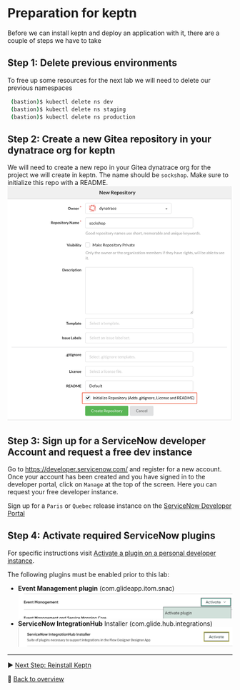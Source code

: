 # Preparation for keptn

Before we can install keptn and deploy an application with it, there are a couple of steps we have to take
## Step 1: Delete previous environments
To free up some resources for the next lab we will need to delete our previous namespaces
   ```bash
    (bastion)$ kubectl delete ns dev
    (bastion)$ kubectl delete ns staging
    (bastion)$ kubectl delete ns production
   ```

## Step 2: Create a new Gitea repository in your dynatrace org for keptn

We will need to create a new repo in your Gitea dynatrace org for the project we will create in keptn. The name should be `sockshop`. Make sure to initialize this repo with a README. 
![keptn](../assets/keptnRepo.png)

## Step 3: Sign up for a ServiceNow developer Account and request a free dev instance

Go to https://developer.servicenow.com/ and register for a new account.
Once your account has been created and you have signed in to the developer portal, click on `Manage` at the top of the screen. Here you can request your free developer instance.

Sign up for a `Paris` or `Quebec` release instance on the [ServiceNow Developer Portal](https://developer.servicenow.com/)

## Step 4: Activate required ServiceNow plugins

For specific instructions visit [Activate a plugin on a personal developer instance].

The following plugins must be enabled prior to this lab:

- **Event Management plugin** (com.glideapp.itom.snac)
![event-management-plugin](../assets/event-management-plugin.png)
- **ServiceNow IntegrationHub** Installer (com.glide.hub.integrations)
![integration-hub-plugin](../assets/integration-hub-plugin.png)

---

:arrow_forward: [Next Step: Reinstall Keptn](../01_Reinstall_keptn)

:arrow_up_small: [Back to overview](../)

[Activate a plugin on a personal developer instance]: https://docs.servicenow.com/bundle/quebec-platform-administration/page/administer/plugins/task/activate-plugin-pdi.html